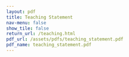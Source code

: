 ```yaml
---
layout: pdf
title: Teaching Statement
nav-menu: false
show_tile: false
return_url: /teaching.html
pdf_url: /assets/pdfs/teaching_statement.pdf
pdf_name: teaching_statement.pdf
---
```


